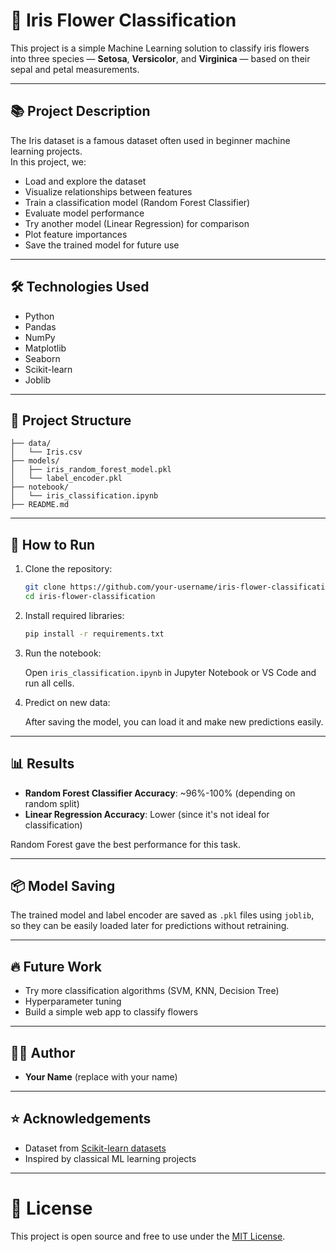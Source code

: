 
# 🌸 Iris Flower Classification

This project is a simple Machine Learning solution to classify iris flowers into three species — **Setosa**, **Versicolor**, and **Virginica** — based on their sepal and petal measurements.

---

## 📚 Project Description

The Iris dataset is a famous dataset often used in beginner machine learning projects.  
In this project, we:

- Load and explore the dataset
- Visualize relationships between features
- Train a classification model (Random Forest Classifier)
- Evaluate model performance
- Try another model (Linear Regression) for comparison
- Plot feature importances
- Save the trained model for future use

---

## 🛠️ Technologies Used

- Python
- Pandas
- NumPy
- Matplotlib
- Seaborn
- Scikit-learn
- Joblib

---

## 📂 Project Structure

```
├── data/
│   └── Iris.csv
├── models/
│   ├── iris_random_forest_model.pkl
│   └── label_encoder.pkl
├── notebook/
│   └── iris_classification.ipynb
├── README.md
```

---

## 🚀 How to Run

1. Clone the repository:

   ```bash
   git clone https://github.com/your-username/iris-flower-classification.git
   cd iris-flower-classification
   ```

2. Install required libraries:

   ```bash
   pip install -r requirements.txt
   ```

3. Run the notebook:

   Open `iris_classification.ipynb` in Jupyter Notebook or VS Code and run all cells.

4. Predict on new data:

   After saving the model, you can load it and make new predictions easily.

---

## 📊 Results

- **Random Forest Classifier Accuracy**: ~96%-100% (depending on random split)
- **Linear Regression Accuracy**: Lower (since it's not ideal for classification)

Random Forest gave the best performance for this task.

---

## 📦 Model Saving

The trained model and label encoder are saved as `.pkl` files using `joblib`, so they can be easily loaded later for predictions without retraining.

---

## 🔥 Future Work

- Try more classification algorithms (SVM, KNN, Decision Tree)
- Hyperparameter tuning
- Build a simple web app to classify flowers

---

## 🧑‍💻 Author

- **Your Name** (replace with your name)

---

## ⭐ Acknowledgements

- Dataset from [Scikit-learn datasets](https://scikit-learn.org/stable/auto_examples/datasets/plot_iris_dataset.html)
- Inspired by classical ML learning projects

---

# 📝 License

This project is open source and free to use under the [MIT License](LICENSE).
